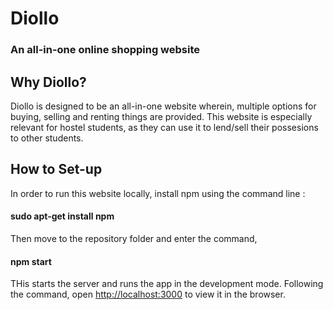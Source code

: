 # Diollo 
### An all-in-one online shopping website

## Why Diollo?

Diollo is designed to be an all-in-one website wherein, multiple options for buying, selling and renting things are provided. This website is especially relevant for hostel students, as they can use it to lend/sell their possesions to other students.

## How to Set-up

In order to run this website locally, install npm using the command line :

#### sudo apt-get install npm

Then move to the repository folder and enter the command,

#### npm start

THis starts the server and runs the app in the development mode.
Following the command, open [http://localhost:3000](http://localhost:3000) to view it in the browser.

